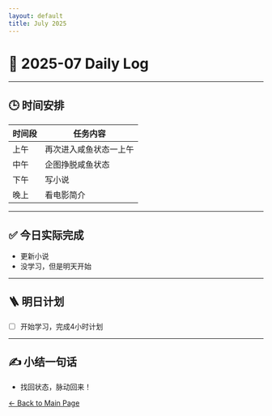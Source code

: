 ```yaml
---
layout: default
title: July 2025
---
```


# 📅 2025-07  Daily Log



---
## 🕒 时间安排

| 时间段 | 任务内容 |
|--------|----------| 
| 上午 |再次进入咸鱼状态一上午 |
|中午|企图挣脱咸鱼状态|
| 下午 |写小说 | 
| 晚上 | 看电影简介 |



---

## ✅ 今日实际完成

- 更新小说
- 没学习，但是明天开始
---


## 🪜 明日计划
- [ ] 开始学习，完成4小时计划



---

## ✍️ 小结一句话
- 找回状态，脉动回来！


[← Back to Main Page](/index.md)
 

